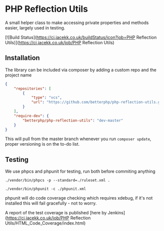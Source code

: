 # PHP Reflection Utils
A small helper class to make accessing private properties and methods easier, largely used in testing.

[![Build Status](https://ci.jacekk.co.uk/buildStatus/icon?job=PHP Reflection Utils)](https://ci.jacekk.co.uk/job/PHP Reflection Utils)

## Installation
The library can be included via composer by adding a custom repo and the project name
~~~json
{
    "repositories": [
        {
            "type": "vcs",
            "url": "https://github.com/betterphp/php-reflection-utils.git"
        }
    ],
    "require-dev": {
        "betterphp/php-reflection-utils": "dev-master"
    }
}
~~~
This will pull from the master branch whenever you run `composer update`, proper versioning is on the to-do list.

## Testing
We use phpcs and phpunit for testing, run both before commiting anything
~~~
./vendor/bin/phpcs -p --standard=./ruleset.xml .
~~~
~~~
./vendor/bin/phpunit -c ./phpunit.xml
~~~

phpunit will do code coverage checking which requires xdebug, if it's not installed this will fail gracefully - not to worry.

A report of the test coverage is published [here by Jenkins](https://ci.jacekk.co.uk/job/PHP Reflection Utils/HTML_Code_Coverage/index.html)
